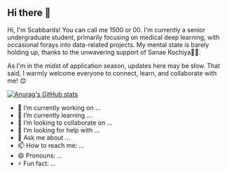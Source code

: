 
## Hi there 👋
Hi, I'm Scabbards! You can call me 1500 or 00. I'm currently a senior undergraduate student, primarily focusing on medical deep learning, with occasional forays into data-related projects. My mental state is barely holding up, thanks to the unwavering support of Sanae Kochiya🐸🐍. 

As I'm in the midst of application season, updates here may be slow. That said, I warmly welcome everyone to connect, learn, and collaborate with me! 😊

[![Anurag's GitHub stats](https://github-readme-stats.vercel.app/api?username=Scabbards1500)](https://github.com/Scabbards1500/github-readme-stats)


- 🔭 I’m currently working on ...
- 🌱 I’m currently learning ...
- 👯 I’m looking to collaborate on ...
- 🤔 I’m looking for help with ...
- 💬 Ask me about ...
- 📫 How to reach me: ...
- 😄 Pronouns: ...
- ⚡ Fun fact: ...

